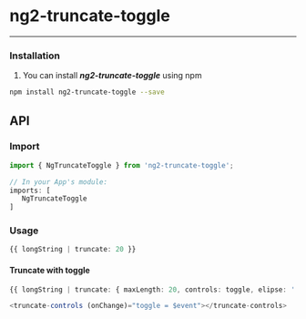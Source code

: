 # ng2-truncate-toggle
- - -

### Installation

1. You can install ***ng2-truncate-toggle*** using npm

  ```bash
  npm install ng2-truncate-toggle --save
  ```


## API

### Import
```typescript
import { NgTruncateToggle } from 'ng2-truncate-toggle';

// In your App's module:
imports: [
   NgTruncateToggle
]
```

### Usage
```typescript
{{ longString | truncate: 20 }}
```

#### Truncate with toggle
```typescript
{{ longString | truncate: { maxLength: 20, controls: toggle, elipse: '...' } }}

<truncate-controls (onChange)="toggle = $event"></truncate-controls>
```